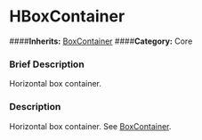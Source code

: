 #  HBoxContainer  
####**Inherits:** [BoxContainer](class_boxcontainer)
####**Category:** Core

###  Brief Description  
Horizontal box container.

###  Description  
Horizontal box container. See [BoxContainer](class_boxcontainer).

